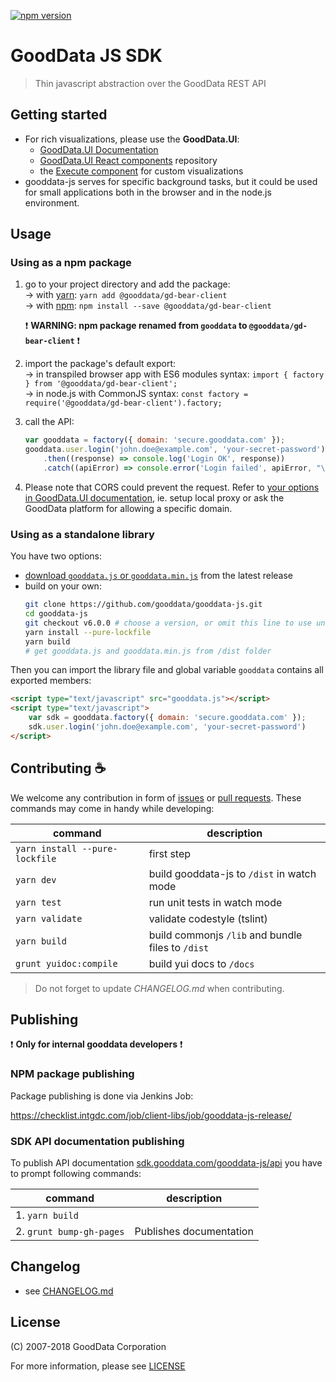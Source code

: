 [![npm version](https://badge.fury.io/js/%40gooddata%2Fgooddata-js.svg)](https://www.npmjs.com/package/@gooddata/gd-bear-client)
# GoodData JS SDK
> Thin javascript abstraction over the GoodData REST API

## Getting started
* For rich visualizations, please use the **GoodData.UI**:
    - [GoodData.UI Documentation](http://sdk.gooddata.com/gooddata-ui/)
    - [GoodData.UI React components](https://github.com/gooddata/gooddata-react-components) repository
    - the [Execute component](https://sdk.gooddata.com/gooddata-ui/docs/execute_component.html) for custom visualizations
* gooddata-js serves for specific background tasks, but it could be used for small applications both in the browser and in the node.js environment.

## Usage
### Using as a npm package
1) go to your project directory and add the package: \
      → with [yarn](https://yarnpkg.com): `yarn add @gooddata/gd-bear-client` \
      → with [npm](npmjs.com): `npm install --save @gooddata/gd-bear-client`

    :heavy_exclamation_mark: **WARNING: npm package renamed from `gooddata` to `@gooddata/gd-bear-client`** :heavy_exclamation_mark:

2) import the package's default export: \
    → in transpiled browser app with ES6 modules syntax: `import { factory } from '@gooddata/gd-bear-client';` \
    → in node.js with CommonJS syntax: `const factory = require('@gooddata/gd-bear-client').factory;`

4) call the API:
    ```js
    var gooddata = factory({ domain: 'secure.gooddata.com' });
    gooddata.user.login('john.doe@example.com', 'your-secret-password')
        .then((response) => console.log('Login OK', response))
        .catch((apiError) => console.error('Login failed', apiError, "\n\n", apiError.responseBody));

    ```

5) Please note that CORS could prevent the request. Refer to [your options in GoodData.UI documentation](https://sdk.gooddata.com/gooddata-ui/docs/cors.html), ie. setup local proxy or ask the GoodData platform for allowing a specific domain.




### Using as a standalone library
You have two options:
  - [download `gooddata.js` or `gooddata.min.js`](https://unpkg.com/@gooddata/gd-bear-client@latest/dist/) from the latest release
  - build on your own:
    ```bash
    git clone https://github.com/gooddata/gooddata-js.git
    cd gooddata-js
    git checkout v6.0.0 # choose a version, or omit this line to use unstable code from `master` branch
    yarn install --pure-lockfile
    yarn build
    # get gooddata.js and gooddata.min.js from /dist folder
    ```

Then you can import the library file and global variable `gooddata` contains all exported members:
```html
<script type="text/javascript" src="gooddata.js"></script>
<script type="text/javascript">
    var sdk = gooddata.factory({ domain: 'secure.gooddata.com' });
    sdk.user.login('john.doe@example.com', 'your-secret-password')
</script>
```

## Contributing :coffee:

We welcome any contribution in form of [issues](https://github.com/gooddata/gooddata-js/issues) or [pull requests](https://github.com/gooddata/gooddata-js/pulls).
These commands may come in handy while developing:

| command | description |
| ------- | ----------- |
| `yarn install --pure-lockfile` | first step |
| `yarn dev` | build gooddata-js to `/dist` in watch mode |
| `yarn test` | run unit tests in watch mode |
| `yarn validate` | validate codestyle (tslint) |
| `yarn build` | build commonjs `/lib` and bundle files to `/dist` |
| `grunt yuidoc:compile` | build yui docs to `/docs` |

> Do not forget to update *CHANGELOG.md* when contributing.

## Publishing

:heavy_exclamation_mark: **Only for internal gooddata developers** :heavy_exclamation_mark:

### NPM package publishing

Package publishing is done via Jenkins Job:

https://checklist.intgdc.com/job/client-libs/job/gooddata-js-release/

### SDK API documentation publishing

To publish API documentation [sdk.gooddata.com/gooddata-js/api](http://sdk.gooddata.com/gooddata-js/api) you have to prompt following commands:

| command | description |
| ------- | ----------- |
| 1. `yarn build` |  |
| 2. `grunt bump-gh-pages` | Publishes documentation |

## Changelog
- see [CHANGELOG.md](CHANGELOG.md)


## License
(C) 2007-2018 GoodData Corporation

For more information, please see [LICENSE](https://github.com/gooddata/gooddata-js/blob/master/LICENSE)
